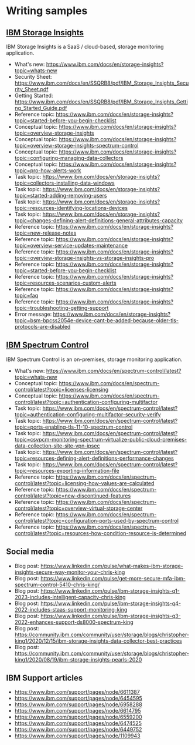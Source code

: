 # Writing samples  

## [IBM Storage Insights](https://www.ibm.com/docs/en/storage-insights)
IBM Storage Insights is a SaaS / cloud-based, storage monitoring application.

* What's new: <https://www.ibm.com/docs/en/storage-insights?topic=whats-new>
* Security Sheet: <https://www.ibm.com/docs/en/SSQRB8/pdf/IBM_Storage_Insights_Security_Sheet.pdf>
* Getting Started: <https://www.ibm.com/docs/en/SSQRB8/pdf/IBM_Storage_Insights_Getting_Started_Guide.pdf>
* Reference topic: <https://www.ibm.com/docs/en/storage-insights?topic=started-before-you-begin-checklist>
* Conceptual topic: <https://www.ibm.com/docs/en/storage-insights?topic=overview-storage-insights>
* Conceptual topic: <https://www.ibm.com/docs/en/storage-insights?topic=overview-storage-insights-spectrum-control>
* Conceptual topic: <https://www.ibm.com/docs/en/storage-insights?topic=configuring-managing-data-collectors>
* Conceptual topic: <https://www.ibm.com/docs/en/storage-insights?topic=pro-how-alerts-work>
* Task topic: <https://www.ibm.com/docs/en/storage-insights?topic=collectors-installing-data-windows>
* Task topic: <https://www.ibm.com/docs/en/storage-insights?topic=started-adding-removing-users>
* Task topic: <https://www.ibm.com/docs/en/storage-insights?topic=resources-identifying-locations-devices>
* Task topic: <https://www.ibm.com/docs/en/storage-insights?topic=changes-defining-alert-definitions-general-attributes-capacity>
* Reference topic: <https://www.ibm.com/docs/en/storage-insights?topic=new-release-notes>
* Reference topic: <https://www.ibm.com/docs/en/storage-insights?topic=overview-service-updates-maintenance>
* Reference topic: <https://www.ibm.com/docs/en/storage-insights?topic=overview-storage-insights-vs-storage-insights-pro>
* Reference topic: <https://www.ibm.com/docs/en/storage-insights?topic=started-before-you-begin-checklist>
* Reference topic: <https://www.ibm.com/docs/en/storage-insights?topic=resources-scenarios-custom-alerts>
* Reference topic: <https://www.ibm.com/docs/en/storage-insights?topic=faq>
* Reference topic: <https://www.ibm.com/docs/en/storage-insights?topic=troubleshooting-getting-support>
* Error message: <https://www.ibm.com/docs/en/storage-insights?topic=bsm-bpcss2054e-device-cant-be-added-because-older-tls-protocols-are-disabled>

## [IBM Spectrum Control](https://www.ibm.com/docs/en/spectrum-control)
IBM Spectrum Control is an on-premises, storage monitoring application.

* What's new: <https://www.ibm.com/docs/en/spectrum-control/latest?topic=whats-new>  
* Conceptual topic: <https://www.ibm.com/docs/en/spectrum-control/latest?topic=licenses-licensing>  
* Conceptual topic: <https://www.ibm.com/docs/en/spectrum-control/latest?topic=authentication-configuring-multifactor>  
* Task topic: <https://www.ibm.com/docs/en/spectrum-control/latest?topic=authentication-configuring-multifactor-security-verify>  
* Task topic: <https://www.ibm.com/docs/en/spectrum-control/latest?topic=ports-enabling-tls-11-10-spectrum-control>  
* Task topic: <https://www.ibm.com/docs/en/spectrum-control/latest?topic=csvpcm-monitoring-spectrum-virtualize-public-cloud-premises-data-collection-site-site-vpn-ipsec>  
* Task topic: <https://www.ibm.com/docs/en/spectrum-control/latest?topic=resources-defining-alert-definitions-performance-changes>  
* Task topic: <https://www.ibm.com/docs/en/spectrum-control/latest?topic=resources-exporting-information-file>  
* Reference topic: <https://www.ibm.com/docs/en/spectrum-control/latest?topic=licensing-how-values-are-calculated>  
* Reference topic: <https://www.ibm.com/docs/en/spectrum-control/latest?topic=new-discontinued-features>  
* Reference topic: <https://www.ibm.com/docs/en/spectrum-control/latest?topic=overview-virtual-storage-center>  
* Reference topic: <https://www.ibm.com/docs/en/spectrum-control/latest?topic=configuration-ports-used-by-spectrum-control>  
* Reference topic: <https://www.ibm.com/docs/en/spectrum-control/latest?topic=resources-how-condition-resource-is-determined>  

## Social media

* Blog post: <https://www.linkedin.com/pulse/what-makes-ibm-storage-insights-secure-way-monitor-your-chris-king>
* Blog post: <https://www.linkedin.com/pulse/get-more-secure-mfa-ibm-spectrum-control-5410-chris-king/>
* Blog post: <https://www.linkedin.com/pulse/ibm-storage-insights-q1-2023-includes-intelligent-capacity-chris-king>
* Blog post: <https://www.linkedin.com/pulse/ibm-storage-insights-q4-2022-includes-staas-support-monitoring-king>
* Blog post: <https://www.linkedin.com/pulse/ibm-storage-insights-q3-2022-enhances-support-ds8000-spectrum-king>
* Blog post: <https://community.ibm.com/community/user/storage/blogs/christopher-king1/2020/12/15/ibm-storage-insights-data-collector-best-practices>
* Blog post: <https://community.ibm.com/community/user/storage/blogs/christopher-king1/2020/08/19/ibm-storage-insights-pearls-2020>

## IBM Support articles

* <https://www.ibm.com/support/pages/node/6611387>
* <https://www.ibm.com/support/pages/node/6454595>
* <https://www.ibm.com/support/pages/node/6958288>
* <https://www.ibm.com/support/pages/node/6614795>
* <https://www.ibm.com/support/pages/node/6559200>
* <https://www.ibm.com/support/pages/node/6474525>
* <https://www.ibm.com/support/pages/node/6449752>
* <https://www.ibm.com/support/pages/node/1109943>